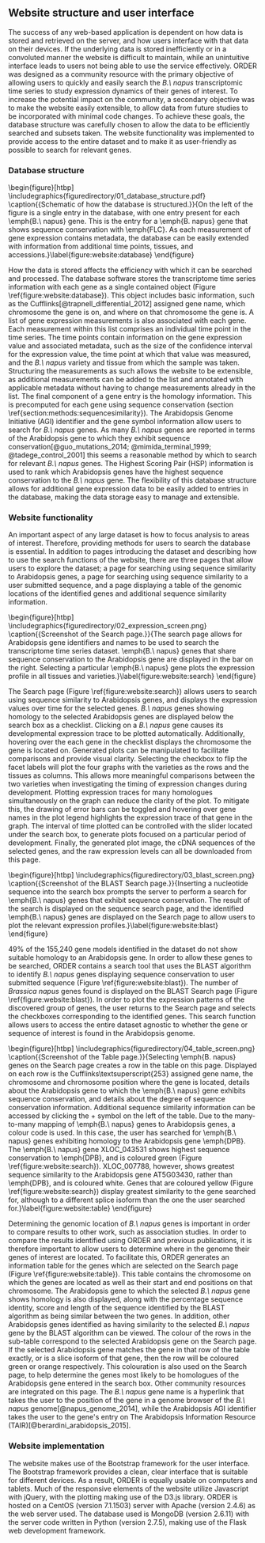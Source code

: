 ## Website structure and user interface

The success of any web-based application is dependent on how data is stored and retrieved on the server, and how users interface with that data on their devices.
If the underlying data is stored inefficiently or in a convoluted manner the website is difficult to maintain, while an unintuitive interface leads to users not being able to use the service effectively.
ORDER was designed as a community resource with the primary objective of allowing users to quickly and easily search the *B.\ napus* transcriptomic time series to study expression dynamics of their genes of interest.
To increase the potential impact on the community, a secondary objective was to make the website easily extensible, to allow data from future studies to be incorporated with minimal code changes.
To achieve these goals, the database structure was carefully chosen to allow the data to be efficiently searched and subsets taken.
The website functionality was implemented to provide access to the entire dataset and to make it as user-friendly as possible to search for relevant genes.

### Database structure

\begin{figure}[htbp]
\includegraphics{figuredirectory/01_database_structure.pdf}
\caption{{Schematic of how the database is structured.}}{On the
left of the figure is a single entry in the database, with one entry
present for each \emph{B.\ napus} gene. This is the entry for a \emph{B.
napus} gene that shows sequence conservation with \emph{FLC}. As each
measurement of gene expression contains metadata, the database can be
easily extended with information from additional time points, tissues,
and accessions.}\label{figure:website:database}
\end{figure}

How the data is stored affects the efficiency with which it can be searched and processed.
The database software stores the transcriptome time series information with each gene as a single contained object (Figure \ref{figure:website:database}).
This object includes basic information, such as the Cufflinks[@trapnell_differential_2012] assigned gene name, which chromosome the gene is on, and where on that chromosome the gene is.
A list of gene expression measurements is also associated with each gene.
Each measurement within this list comprises an individual time point in the time series.
The time points contain information on the gene expression value and associated metadata, such as the size of the confidence interval for the expression value, the time point at which that value was measured, and the *B.\ napus* variety and tissue from which the sample was taken.
Structuring the measurements as such allows the website to be extensible, as additional measurements can be added to the list and annotated with applicable metadata without having to change measurements already in the list.
The final component of a gene entry is the homology information.
This is precomputed for each gene using sequence conservation (section \ref{section:methods:sequencesimilarity}).
The Arabidopsis Genome Initiative (AGI) identifier and the gene symbol information allow users to search for *B.\ napus* genes.
As many *B.\ napus* genes are reported in terms of the Arabidopsis gene to which they exhibit sequence conservation[@guo_mutations_2014; @mimida_terminal_1999; @tadege_control_2001] this seems a reasonable method by which to search for relevant *B.\ napus* genes.
The Highest Scoring Pair (HSP) information is used to rank which Arabidopsis genes have the highest sequence conservation to the *B.\ napus* gene.
The flexibility of this database structure allows for additional gene expression data to be easily added to entries in the database, making the data storage easy to manage and extensible.

### Website functionality

An important aspect of any large dataset is how to focus analysis to areas of interest.
Therefore, providing methods for users to search the database is essential.
In addition to pages introducing the dataset and describing how to use the search functions of the website, there are three pages that allow users to explore the dataset; a page for searching using sequence similarity to Arabidopsis genes, a page for searching using sequence similarity to a user submitted sequence, and a page displaying a table of the genomic locations of the identified genes and additional sequence similarity information.

\begin{figure}[htbp]
\includegraphics{figuredirectory/02_expression_screen.png}
\caption{{Screenshot of the Search page.}}{The search page allows
for Arabidopsis gene identifiers and names to be used to search the
transcriptome time series dataset. \emph{B.\ napus} genes that share
sequence conservation to the Arabidopsis gene are displayed in the bar
on the right. Selecting a particular \emph{B.\ napus} gene plots the
expression profile in all tissues and
varieties.}\label{figure:website:search}
\end{figure}

The Search page (Figure \ref{figure:website:search}) allows users to search using sequence similarity to Arabidopsis genes, and displays the expression values over time for the selected genes.
*B.\ napus* genes showing homology to the selected Arabidopsis genes are displayed below the search box as a checklist.
Clicking on a *B.\ napus* gene causes its developmental expression trace to be plotted automatically.
Additionally, hovering over the each gene in the checklist displays the chromosome the gene is located on.
Generated plots can be manipulated to facilitate comparisons and provide visual clarity.
Selecting the checkbox to flip the facet labels will plot the four graphs with the varieties as the rows and the tissues as columns.
This allows more meaningful comparisons between the two varieties when investigating the timing of expression changes during development.
Plotting expression traces for many homologues simultaneously on the graph can reduce the clarity of the plot.
To mitigate this, the drawing of error bars can be toggled and hovering over gene names in the plot legend highlights the expression trace of that gene in the graph.
The interval of time plotted can be controlled with the slider located under the search box, to generate plots focused on a particular period of development.
Finally, the generated plot image, the cDNA sequences of the selected genes, and the raw expression levels can all be downloaded from this page.

\begin{figure}[htbp]
\includegraphics{figuredirectory/03_blast_screen.png}
\caption{{Screenshot of the BLAST Search page.}}{Inserting a
nucleotide sequence into the search box prompts the server to perform a
search for \emph{B.\ napus} genes that exhibit sequence conservation. The
result of the search is displayed on the sequence search page, and the
identified \emph{B.\ napus} genes are displayed on the Search page to
allow users to plot the relevant expression
profiles.}\label{figure:website:blast}
\end{figure}

49% of the 155,240 gene models identified in the dataset do not show suitable homology to an Arabidopsis gene.
In order to allow these genes to be searched, ORDER contains a search tool that uses the BLAST algorithm to identify *B.\ napus* genes displaying sequence conservation to user submitted sequence (Figure \ref{figure:website:blast}).
The number of *Brassica napus* genes found is displayed on the BLAST Search page (Figure \ref{figure:website:blast}).
In order to plot the expression patterns of the discovered group of genes, the user returns to the Search page and selects the checkboxes corresponding to the identified genes.
This search function allows users to access the entire dataset agnostic to whether the gene or sequence of interest is found in the Arabidopsis genome.

\begin{figure}[htbp]
\includegraphics{figuredirectory/04_table_screen.png}
\caption{{Screenshot of the Table page.}}{Selecting \emph{B.
napus} genes on the Search page creates a row in the table on this page.
Displayed on each row is the Cufflinks\textsuperscript{253} assigned
gene name, the chromosome and chromosome position where the gene is
located, details about the Arabidopsis gene to which the \emph{B.\ napus}
gene exhibits sequence conservation, and details about the degree of
sequence conservation information. Additional sequence similarity
information can be accessed by clicking the + symbol on the left of the
table. Due to the many-to-many mapping of \emph{B.\ napus} genes to
Arabidopsis genes, a colour code is used. In this case, the user has
searched for \emph{B.\ napus} genes exhibiting homology to the
Arabidopsis gene \emph{DPB}. The \emph{B.\ napus} gene XLOC\_043531 shows
highest sequence conservation to \emph{DPB}, and is coloured green
(Figure \ref{figure:website:search}). XLOC\_007788, however, shows
greatest sequence similarity to the Arabidopsis gene AT5G03430, rather
than \emph{DPB}, and is coloured white. Genes that are coloured yellow
(Figure \ref{figure:website:search}) display greatest similarity to the
gene searched for, although to a different splice isoform than the one
the user searched for.}\label{figure:website:table}
\end{figure}

Determining the genomic location of *B.\ napus* genes is important in order to compare results to other work, such as association studies.
In order to compare the results identified using ORDER and previous publications, it is therefore important to allow users to determine where in the genome their genes of interest are located.
To facilitate this, ORDER generates an information table for the genes which are selected on the Search page (Figure \ref{figure:website:table}).
This table contains the chromosome on which the genes are located as well as their start and end positions on that chromosome.
The Arabidopsis gene to which the selected *B.\ napus* gene shows homology is also displayed, along with the percentage sequence identity, score and length of the sequence identified by the BLAST algorithm as being similar between the two genes.
In addition, other Arabidopsis genes identified as having similarity to the selected *B.\ napus* gene by the BLAST algorithm can be viewed.
The colour of the rows in the sub-table correspond to the selected Arabidopsis gene on the Search page.
If the selected Arabidopsis gene matches the gene in that row of the table exactly, or is a slice isoform of that gene, then the row will be coloured green or orange respectively.
This colouration is also used on the Search page, to help determine the genes most likely to be homologues of the Arabidopsis gene entered in the search box.
Other community resources are integrated on this page.
The *B.\ napus* gene name is a hyperlink that takes the user to the position of the gene in a genome browser of the *B.\ napus* genome[@napus_genome_2014], while the Arabidopsis AGI identifier takes the user to the gene's entry on The Arabidopsis Information Resource (TAIR)[@berardini_arabidopsis_2015].

### Website implementation

The website makes use of the Bootstrap framework for the user interface.
The Bootstrap framework provides a clean, clear interface that is suitable for different devices.
As a result, ORDER is equally usable on computers and tablets.
Much of the responsive elements of the website utilize Javascript with jQuery, with the plotting making use of the D3.js library.
ORDER is hosted on a CentOS (version 7.1.1503) server with Apache (version 2.4.6) as the web server used.
The database used is MongoDB (version 2.6.11) with the server code written in Python (version 2.7.5), making use of the Flask web development framework.
